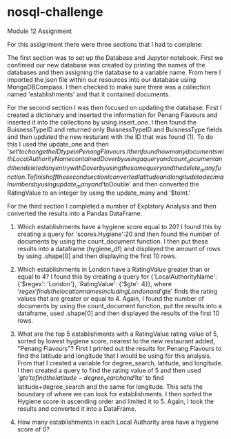 # nosql-challenge
Module 12 Assignment

For this assignment there were three sections that I had to complete:

The first section was to set up the Database and Jupyter notebook. First we confimed our new database was created by printing the names of the databases and then assigning the database to a variable name. From here I imported the json file within our resources into our database using MongoDBCompass. I then checked to make sure there was a collection named 'establishments' and that it contained documents. 

For the second section I was then focused on updating the database. First I created a dictionary and inserted the information for Penang Flavours and inserted it into the collections by using insert_one. I then found the BuisnessTypeID and returned only BuisnessTypeID and BuisnessType fields and then updated the new resturant with the ID that was found (1). To do this I used the update_one and then '$set' to change the ID type in Penang Flavours. I then found how many documents with LocalAuthorityName contained Dover by using a query and count_document and then deleted any entry with Dover by using the same query and the delete_many function. To finish off the second section I converted latitude and longitude to decimal numbers by using update_many and '$toDouble' and then converted the RatingValue to an integer by using the update_many and '$toInt.'

For the third section I completed a number of Explatory Analysis and then converted the results into a Pandas DataFrame.
1. Which establishments have a hygiene score equal to 20? I found this by creating a query for 'scores.Hygiene':20 and then found the number of documents by using the count_document function. I then put these results into a dataframe (hygiene_df) and displayed the amount of rows by using .shape[0] and then displaying the first 10 rows.
   
2. Which establishments in London have a RatingValue greater than or equal to 4? I found this by creating a query for {'LocalAuthorityName': {'$regex': 'London'}, 'RatingValue': {'$gte': 4}}, where '$regex' finds the location names including London and '$gte' finds the rating values that are greater or equal to 4. Again, I found the number of documents by using the count_document function, put the results into a dataframe, used .shape[0] and then displayed the results of the first 10 rows.
   
3. What are the top 5 establishments with a RatingValue rating value of 5, sorted by lowest hygiene score, nearest to the new restaurant added, "Penang Flavours"? First I printed out the results for Penang Flavours to find the latitude and longitude that I would be using for this analysis. From that I created a variable for degree_search, latitude, and longitude. I then created a query to find the rating value of 5 and then used '$gte' to find the latitude-degree_search and '$lte' to find latitude+degree_search and the same for longitude. This sets the boundary of where we can look for establishments. I then sorted the Hygiene score in ascending order and limited it to 5. Again, I took the results and converted it into a DataFrame.

4. How many establishments in each Local Authority area have a hygiene score of 0?
